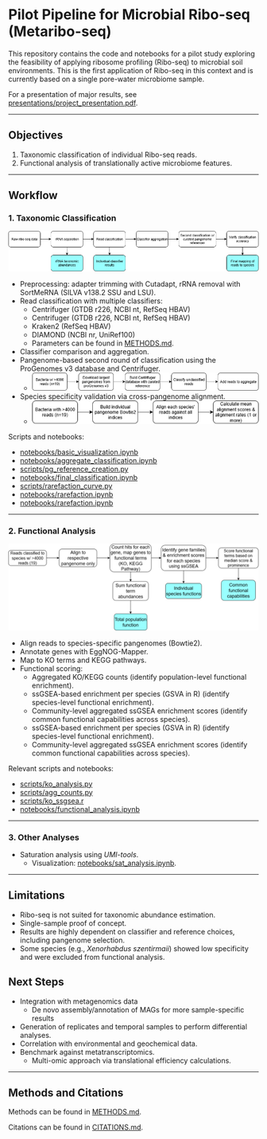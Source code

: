 # Pilot Pipeline for Microbial Ribo-seq (Metaribo-seq)

This repository contains the code and notebooks for a pilot study exploring the feasibility of applying ribosome profiling (Ribo-seq) to microbial soil environments. This is the first application of Ribo-seq in this context and is currently based on a single pore-water microbiome sample.

For a presentation of major results, see [presentations/project_presentation.pdf](presentations/project_presentation.pdf).

***

## Objectives
1. Taxonomic classification of individual Ribo-seq reads.
2. Functional analysis of translationally active microbiome features.

***

## Workflow

### 1. Taxonomic Classification

![Taxonomic Classification Pipeline](docs/taxo_class_pipeline.png)

- Preprocessing: adapter trimming with Cutadapt, rRNA removal with SortMeRNA (SILVA v138.2 SSU and LSU).
- Read classification with multiple classifiers:
  - Centrifuger (GTDB r226, NCBI nt, RefSeq HBAV)
  - Centrifuger (GTDB r226, NCBI nt, RefSeq HBAV)
  - Kraken2 (RefSeq HBAV)
  - DIAMOND (NCBI nr, UniRef100)
  - Parameters can be found in [METHODS.md](METHODS.md).
- Classifier comparison and aggregation.
- Pangenome-based second round of classification using the ProGenomes v3 database and Centrifuger.
  -  ![Second Round](docs/taxo_2_pipeline.png)
- Species specificity validation via cross-pangenome alignment.
  -  ![Species Specificity Analysis](docs/class_spec_pipeline.png)

Scripts and notebooks:
- [notebooks/basic_visualization.ipynb](notebooks/basic_visualization.ipynb)
- [notebooks/aggregate_classification.ipynb](notebooks/aggregate_classification.ipynb)
- [scripts/pg_reference_creation.py](scripts/pg_reference_creation.py)
- [notebooks/final_classification.ipynb](notebooks/final_classification.ipynb)
- [scripts/rarefaction_curve.py](scripts/rarefaction_curve.py)
- [notebooks/rarefaction.ipynb](notebooks/rarefaction.ipynb)
- [notebooks/rarefaction.ipynb](notebooks/rarefaction.ipynb)

---

### 2. Functional Analysis

![Functional Analysis Pipeline](docs/func_pipeline.png)

- Align reads to species-specific pangenomes (Bowtie2).
- Annotate genes with EggNOG-Mapper.
- Map to KO terms and KEGG pathways.
- Functional scoring:
  - Aggregated KO/KEGG counts (identify population-level functional enrichment).
  - ssGSEA-based enrichment per species (GSVA in R) (identify species-level functional enrichment).
  - Community-level aggregated ssGSEA enrichment scores (identify common functional capabilities across species).
  - ssGSEA-based enrichment per species (GSVA in R) (identify species-level functional enrichment).
  - Community-level aggregated ssGSEA enrichment scores (identify common functional capabilities across species).

Relevant scripts and notebooks:
- [scripts/ko_analysis.py](scripts/ko_analysis.py)
- [scripts/agg_counts.py](scripts/agg_counts.py)
- [scripts/ko_ssgsea.r](scripts/ko_ssgsea.r)
- [notebooks/functional_analysis.ipynb](notebooks/functional_analysis.ipynb)

---

### 3. Other Analyses
- Saturation analysis using *UMI-tools*.
  - Visualization: [notebooks/sat_analysis.ipynb](notebooks/sat_analysis.ipynb).

---

## Limitations

- Ribo-seq is not suited for taxonomic abundance estimation.
- Single-sample proof of concept.
- Results are highly dependent on classifier and reference choices, including pangenome selection.
- Some species (e.g., *Xenorhabdus szentirmaii*) showed low specificity and were excluded from functional analysis.

## Next Steps

- Integration with metagenomics data
  - De novo assembly/annotation of MAGs for more sample-specific results
- Generation of replicates and temporal samples to perform differential analyses.
- Correlation with environmental and geochemical data.
- Benchmark against metatranscriptomics.
  - Multi-omic approach via translational efficiency calculations.

---

## Methods and Citations

Methods can be found in [METHODS.md](METHODS.md).

Citations can be found in [CITATIONS.md](CITATIONS.md).
